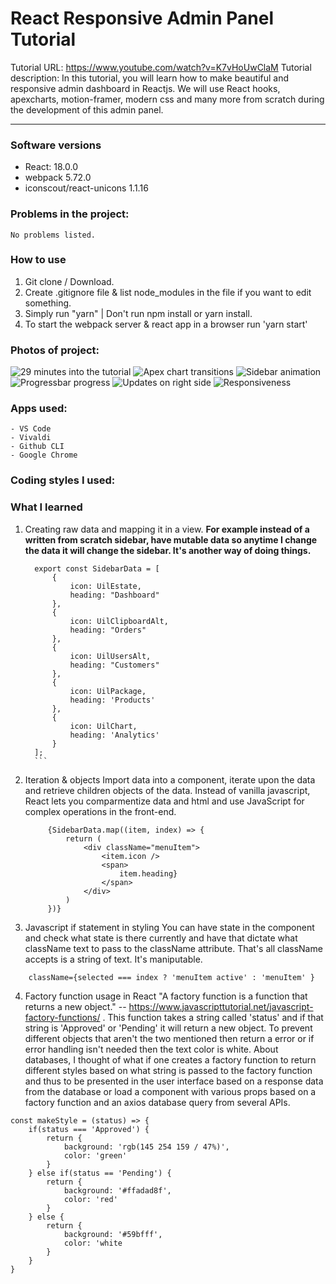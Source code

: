 # React Responsive Admin Panel Tutorial
Tutorial URL: https://www.youtube.com/watch?v=K7vHoUwClaM
Tutorial description: In this tutorial, you will learn how to make beautiful and responsive admin dashboard in Reactjs. We will use React hooks, apexcharts, motion-framer, modern css and many more from scratch during the development of this admin panel.

___________

### Software versions
 - React: 18.0.0
 - webpack 5.72.0
 - iconscout/react-unicons 1.1.16

### Problems in the project:
    No problems listed.

### How to use
1. Git clone / Download.
2. Create .gitignore file & list node_modules in the file if you want to edit something.
3. Simply run "yarn" | Don't run npm install or yarn install.
4. To start the webpack server & react app in a browser run 'yarn start'



### Photos of project:
![29 minutes into the tutorial](/public/images/entirepage_1.jpg)
![Apex chart transitions](/public/images/chartanim_3.gif)
![Sidebar animation](/public/images/sidebar_4.gif)
![Progressbar progress](/public/images/updatedpage_1.jpg)
![Updates on right side](/public/images/reactadminpanel_2.png)
![Responsiveness](/public/images/reactadminpanel_responsive_1.gif)
 
### Apps used:
    - VS Code
    - Vivaldi
    - Github CLI
    - Google Chrome

### Coding styles I used:

### What I learned
1. Creating raw data and mapping it in a view.
 **For example instead of a written from scratch sidebar, have mutable data so anytime I change the data it will change the sidebar. It's another way of doing things.**
      ```
        export const SidebarData = [
            {
                icon: UilEstate,
                heading: "Dashboard"
            },
            {
                icon: UilClipboardAlt,
                heading: "Orders"
            },
            {
                icon: UilUsersAlt,
                heading: "Customers"
            },
            {
                icon: UilPackage,
                heading: 'Products'
            },
            {
                icon: UilChart,
                heading: 'Analytics'
            }
        ];
        ```
2. Iteration & objects
Import data into a component, iterate upon the data and retrieve children objects of the data. Instead of vanilla javascript, React lets you comparmentize data and html and use JavaScript for complex operations in the front-end.
   ```
        {SidebarData.map((item, index) => {
            return (
                <div className="menuItem">
                    <item.icon />
                    <span>
                        item.heading}
                    </span>
                </div>
            )
        })}
    ```
3. Javascript if statement in styling
You can have state in the component and check what state is there currently and have that dictate what className text to pass to the className attribute. That's all className accepts is a string of text. It's maniputable.

```
    className={selected === index ? 'menuItem active' : 'menuItem' }
```
4. Factory function usage in React
   "A factory function is a function that returns a new object." -- <https://www.javascripttutorial.net/javascript-factory-functions/> . 
This function takes a string called 'status' and if that string is 'Approved' or 'Pending' it will return a new object. To prevent different objects that aren't the two mentioned then return a error or if error handling isn't needed then the text color is white. 
   About databases, I thought of what if one creates a factory function to return different styles based on what string is passed to the factory function and thus to be presented in the user interface based on a response data from the database or load a component with various props based on a factory function and an axios database query from several APIs.
```
const makeStyle = (status) => {
    if(status === 'Approved') {
        return {
            background: 'rgb(145 254 159 / 47%)',
            color: 'green'
        }
    } else if(status == 'Pending') {
        return {
            background: '#ffadad8f',
            color: 'red'
        }
    } else {
        return {
            background: '#59bfff',
            color: 'white
        }
    }
}

```